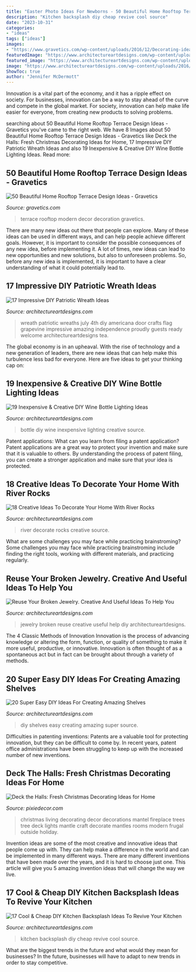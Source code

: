 ```yaml
---
title: "Easter Photo Ideas For Newborns - 50 Beautiful Home Rooftop Terrace Design Ideas"
description: "Kitchen backsplash diy cheap revive cool source"
date: "2023-10-31"
categories:
- "ideas"
tags: ["ideas"]
images:
- "https://www.gravetics.com/wp-content/uploads/2016/12/Decorating-ideas-for-innovative-design-modern-terrace.jpg"
featuredImage: "https://www.architectureartdesigns.com/wp-content/uploads/2016/10/11-40.jpg"
featured_image: "https://www.architectureartdesigns.com/wp-content/uploads/2016/10/11-40.jpg"
image: "https://www.architectureartdesigns.com/wp-content/uploads/2016/10/11-40.jpg"
ShowToc: true
author: "Jennifer McDermott"
---
```



Innovation is a vital part of the economy, and it has a ripple effect on society. For businesses, innovation can be a way to stay ahead of the curve and compete in the global market. For society, innovation can help make life easier for everyone, from creating new products to solving problems.

	

		
searching about 50 Beautiful Home Rooftop Terrace Design Ideas - Gravetics you've came to the right web. We have 8 Images about 50 Beautiful Home Rooftop Terrace Design Ideas - Gravetics like Deck the Halls: Fresh Christmas Decorating Ideas for Home, 17 Impressive DIY Patriotic Wreath Ideas and also 19 Inexpensive &amp; Creative DIY Wine Bottle Lighting Ideas. Read more:
		
    
## 50 Beautiful Home Rooftop Terrace Design Ideas - Gravetics

<img loading=lazy src="https://www.gravetics.com/wp-content/uploads/2016/12/Decorating-ideas-for-innovative-design-modern-terrace.jpg" onerror="this.onerror=null;this.src='https://tse2.mm.bing.net/th?id=OIP.RnuK7uVdNfwSiwTP6L0oOgHaLJ&amp;pid=15.1';" alt="50 Beautiful Home Rooftop Terrace Design Ideas - Gravetics">

_Source: gravetics.com_

>terrace rooftop modern decor decoration gravetics. 

	

There are many new ideas out there that people can explore. Many of these ideas can be used in different ways, and can help people achieve different goals. However, it is important to consider the possible consequences of any new idea, before implementing it. A lot of times, new ideas can lead to new opportunities and new solutions, but also to unforeseen problems. So, before any new idea is implemented, it is important to have a clear understanding of what it could potentially lead to.

    
## 17 Impressive DIY Patriotic Wreath Ideas

<img loading=lazy src="https://www.architectureartdesigns.com/wp-content/uploads/2015/06/1222-630x791.jpg" onerror="this.onerror=null;this.src='https://tse1.mm.bing.net/th?id=OIP.97l7F2TqREJvamN36PXzIgHaJT&amp;pid=15.1';" alt="17 Impressive DIY Patriotic Wreath Ideas">

_Source: architectureartdesigns.com_

>wreath patriotic wreaths july 4th diy americana door crafts flag grapevine impressive amazing independence proudly guests ready welcome architectureartdesigns tea. 

	

The global economy is in an upheaval. With the rise of technology and a new generation of leaders, there are new ideas that can help make this turbulence less bad for everyone. Here are five ideas to get your thinking cap on: 

    
## 19 Inexpensive &amp; Creative DIY Wine Bottle Lighting Ideas

<img loading=lazy src="https://www.architectureartdesigns.com/wp-content/uploads/2015/01/122-630x945.jpg" onerror="this.onerror=null;this.src='https://tse3.mm.bing.net/th?id=OIP.5x3IrM75rg99EV5avjvgJQHaLH&amp;pid=15.1';" alt="19 Inexpensive &amp; Creative DIY Wine Bottle Lighting Ideas">

_Source: architectureartdesigns.com_

>bottle diy wine inexpensive lighting creative source. 

	

Patent applications: What can you learn from filing a patent application?
Patent applications are a great way to protect your invention and make sure that it is valuable to others. By understanding the process of patent filing, you can create a stronger application and make sure that your idea is protected.

    
## 18 Creative Ideas To Decorate Your Home With River Rocks

<img loading=lazy src="https://www.architectureartdesigns.com/wp-content/uploads/2015/09/1372.jpg" onerror="this.onerror=null;this.src='https://tse1.mm.bing.net/th?id=OIP.WxvEuH-ywTrCl6H9x5JahgHaLD&amp;pid=15.1';" alt="18 Creative Ideas To Decorate Your Home With River Rocks">

_Source: architectureartdesigns.com_

>river decorate rocks creative source. 

	

What are some challenges you may face while practicing brainstroming?
Some challenges you may face while practicing brainstroming include finding the right tools, working with different materials, and practicing regularly.

    
## Reuse Your Broken Jewelry. Creative And Useful Ideas To Help You

<img loading=lazy src="https://www.architectureartdesigns.com/wp-content/uploads/2013/04/ArchitectureArtDesigns-2933.jpg" onerror="this.onerror=null;this.src='https://tse1.mm.bing.net/th?id=OIP.kMc_mJUKsSu0NKPSLkyInQAAAA&amp;pid=15.1';" alt="Reuse Your Broken Jewelry. Creative And Useful Ideas To Help You">

_Source: architectureartdesigns.com_

>jewelry broken reuse creative useful help diy architectureartdesigns. 

	

The 4 Classic Methods of Innovation
Innovation is the process of advancing knowledge or altering the form, function, or quality of something to make it more useful, productive, or innovative. Innovation is often thought of as a spontaneous act but in fact can be brought about through a variety of methods.

    
## 20 Super Easy DIY Ideas For Creating Amazing Shelves

<img loading=lazy src="https://www.architectureartdesigns.com/wp-content/uploads/2016/10/11-40.jpg" onerror="this.onerror=null;this.src='https://tse3.mm.bing.net/th?id=OIP.w9NtNFU5q2jdHPQIY4xKxwHaOu&amp;pid=15.1';" alt="20 Super Easy DIY Ideas For Creating Amazing Shelves">

_Source: architectureartdesigns.com_

>diy shelves easy creating amazing super source. 

	

Difficulties in patenting inventions:
Patents are a valuable tool for protecting innovation, but they can be difficult to come by. In recent years, patent office administrations have been struggling to keep up with the increased number of new inventions.

    
## Deck The Halls: Fresh Christmas Decorating Ideas For Home

<img loading=lazy src="http://www.pixiedecor.com/wp-content/uploads/2017/12/Christmas-Decorating-Ideas-5.jpg" onerror="this.onerror=null;this.src='https://tse1.mm.bing.net/th?id=OIP._VHFuc2iYNHmlBSZq3UTXQHaKf&amp;pid=15.1';" alt="Deck the Halls: Fresh Christmas Decorating Ideas for Home">

_Source: pixiedecor.com_

>christmas living decorating decor decorations mantel fireplace trees tree deck lights mantle craft decorate mantles rooms modern frugal outside holiday. 

	

Invention ideas are some of the most creative and innovative ideas that people come up with. They can help make a difference in the world and can be implemented in many different ways. There are many different inventions that have been made over the years, and it is hard to choose just one. This article will give you 5 amazing invention ideas that will change the way we live.

    
## 17 Cool &amp; Cheap DIY Kitchen Backsplash Ideas To Revive Your Kitchen

<img loading=lazy src="https://www.architectureartdesigns.com/wp-content/uploads/2015/02/279.jpg" onerror="this.onerror=null;this.src='https://tse2.mm.bing.net/th?id=OIP.0_jA-XJIz_qnRaZckO1OWQHaFj&amp;pid=15.1';" alt="17 Cool &amp; Cheap DIY Kitchen Backsplash Ideas To Revive Your Kitchen">

_Source: architectureartdesigns.com_

>kitchen backsplash diy cheap revive cool source. 

	

What are the biggest trends in the future and what would they mean for businesses?
In the future, businesses will have to adapt to new trends in order to stay competitive.

